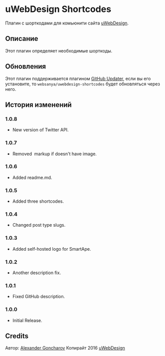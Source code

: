 # uWebDesign Shortcodes

Плагин с шорткодами для комьюнити сайта [uWebDesign](https://uwebdesign.ru/).

## Описание

Этот плагин определяет необходимые шорткоды.

## Обновления

Этот плагин поддерживается плагином [GitHub Updater](https://github.com/afragen/github-updater), если вы его установите, то `websanya/uwebdesign-shortcodes` будет обновляться через него.

## История изменений

### 1.0.8
* New version of Twitter API.

### 1.0.7
* Removed <img> markup if doesn't have image.

### 1.0.6
* Added readme.md.

### 1.0.5
* Added three shortcodes.

### 1.0.4
* Changed post type slugs.

### 1.0.3
* Added self-hosted logo for SmartApe.

### 1.0.2
* Another description fix.

### 1.0.1
* Fixed GitHub description.

### 1.0.0
* Initial Release.

## Credits

Автор: [Alexander Goncharov](https://websanya.ru/)
Копирайт 2016 [uWebDesign](https://uwebdesign.ru/)
